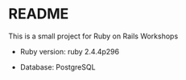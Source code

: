 # README

This is a small project for Ruby on Rails Workshops

* Ruby version: ruby 2.4.4p296

* Database: PostgreSQL

